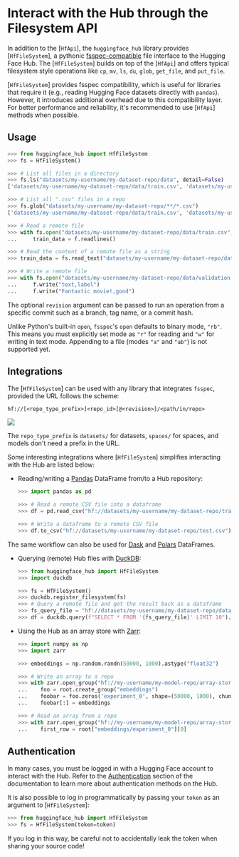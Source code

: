 <!--⚠️ Note that this file is in Markdown but contains specific syntax for our doc-builder (similar to MDX) that may not be
rendered properly in your Markdown viewer.
-->

# Interact with the Hub through the Filesystem API

In addition to the [`HfApi`], the `huggingface_hub` library provides [`HfFileSystem`], a pythonic [fsspec-compatible](https://filesystem-spec.readthedocs.io/en/latest/) file interface to the Hugging Face Hub. The [`HfFileSystem`] builds on top of the [`HfApi`] and offers typical filesystem style operations like `cp`, `mv`, `ls`, `du`, `glob`, `get_file`, and `put_file`.

<Tip warning={true}>

  [`HfFileSystem`] provides fsspec compatibility, which is useful for libraries that require it (e.g., reading
  Hugging Face datasets directly with `pandas`). However, it introduces additional overhead due to this compatibility
  layer. For better performance and reliability, it's recommended to use [`HfApi`] methods when possible.

</Tip>

## Usage

```python
>>> from huggingface_hub import HfFileSystem
>>> fs = HfFileSystem()

>>> # List all files in a directory
>>> fs.ls("datasets/my-username/my-dataset-repo/data", detail=False)
['datasets/my-username/my-dataset-repo/data/train.csv', 'datasets/my-username/my-dataset-repo/data/test.csv']

>>> # List all ".csv" files in a repo
>>> fs.glob("datasets/my-username/my-dataset-repo/**/*.csv")
['datasets/my-username/my-dataset-repo/data/train.csv', 'datasets/my-username/my-dataset-repo/data/test.csv']

>>> # Read a remote file
>>> with fs.open("datasets/my-username/my-dataset-repo/data/train.csv", "r") as f:
...     train_data = f.readlines()

>>> # Read the content of a remote file as a string
>>> train_data = fs.read_text("datasets/my-username/my-dataset-repo/data/train.csv", revision="dev")

>>> # Write a remote file
>>> with fs.open("datasets/my-username/my-dataset-repo/data/validation.csv", "w") as f:
...     f.write("text,label")
...     f.write("Fantastic movie!,good")
```

The optional `revision` argument can be passed to run an operation from a specific commit such as a branch, tag name, or a commit hash.

Unlike Python's built-in `open`, `fsspec`'s `open` defaults to binary mode, `"rb"`. This means you must explicitly set mode as `"r"` for reading and `"w"` for writing in text mode. Appending to a file (modes `"a"` and `"ab"`) is not supported yet.

## Integrations

The [`HfFileSystem`] can be used with any library that integrates `fsspec`, provided the URL follows the scheme:

```
hf://[<repo_type_prefix>]<repo_id>[@<revision>]/<path/in/repo>
```

<div class="flex justify-center">
<img src="https://mirror-hf.co/datasets/huggingface/documentation-images/resolve/main/huggingface_hub/hf_urls.png"/>
</div>

The `repo_type_prefix` is `datasets/` for datasets, `spaces/` for spaces, and models don't need a prefix in the URL.

Some interesting integrations where [`HfFileSystem`] simplifies interacting with the Hub are listed below:

* Reading/writing a [Pandas](https://pandas.pydata.org/pandas-docs/stable/user_guide/io.html#reading-writing-remote-files) DataFrame from/to a Hub repository:

  ```python
  >>> import pandas as pd

  >>> # Read a remote CSV file into a dataframe
  >>> df = pd.read_csv("hf://datasets/my-username/my-dataset-repo/train.csv")

  >>> # Write a dataframe to a remote CSV file
  >>> df.to_csv("hf://datasets/my-username/my-dataset-repo/test.csv")
  ```

The same workflow can also be used for [Dask](https://docs.dask.org/en/stable/how-to/connect-to-remote-data.html) and [Polars](https://pola-rs.github.io/polars/py-polars/html/reference/io.html) DataFrames.

* Querying (remote) Hub files with [DuckDB](https://duckdb.org/docs/guides/python/filesystems):

  ```python
  >>> from huggingface_hub import HfFileSystem
  >>> import duckdb

  >>> fs = HfFileSystem()
  >>> duckdb.register_filesystem(fs)
  >>> # Query a remote file and get the result back as a dataframe
  >>> fs_query_file = "hf://datasets/my-username/my-dataset-repo/data_dir/data.parquet"
  >>> df = duckdb.query(f"SELECT * FROM '{fs_query_file}' LIMIT 10").df()
  ```

* Using the Hub as an array store with [Zarr](https://zarr.readthedocs.io/en/stable/tutorial.html#io-with-fsspec):

  ```python
  >>> import numpy as np
  >>> import zarr

  >>> embeddings = np.random.randn(50000, 1000).astype("float32")

  >>> # Write an array to a repo
  >>> with zarr.open_group("hf://my-username/my-model-repo/array-store", mode="w") as root:
  ...    foo = root.create_group("embeddings")
  ...    foobar = foo.zeros('experiment_0', shape=(50000, 1000), chunks=(10000, 1000), dtype='f4')
  ...    foobar[:] = embeddings

  >>> # Read an array from a repo
  >>> with zarr.open_group("hf://my-username/my-model-repo/array-store", mode="r") as root:
  ...    first_row = root["embeddings/experiment_0"][0]
  ```

## Authentication

In many cases, you must be logged in with a Hugging Face account to interact with the Hub. Refer to the [Authentication](../quick-start#authentication) section of the documentation to learn more about authentication methods on the Hub.

It is also possible to log in programmatically by passing your `token` as an argument to [`HfFileSystem`]:

```python
>>> from huggingface_hub import HfFileSystem
>>> fs = HfFileSystem(token=token)
```

If you log in this way, be careful not to accidentally leak the token when sharing your source code!
